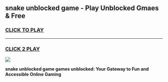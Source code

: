 
## snake unblocked game - Play Unblocked Gmaes & Free
<h3>
<a href="https://news.freeplayer.one?title=snake_unblocked_game&ref=23F">CLICK TO PLAY</a></h3>
<hr>

<h3>
<a href="https://news.freeplayer.one?title=snake_unblocked_game&ref=23F">CLICK 2 PLAY</a>
  
</h3>

<a href="https://news.freeplayer.one?title=snake_unblocked_game&ref=23F/"><img src="https://clearcache.store/games.png"></a>


**snake unblocked game games unblocked: Your Gateway to Fun and Accessible Online Gaming**
